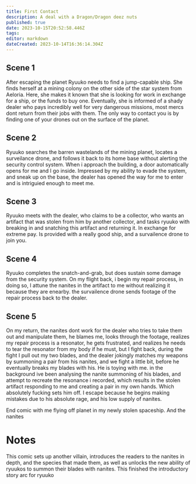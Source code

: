 ```yaml
---
title: First Contact
description: A deal with a Dragon/Dragon deez nuts
published: true
date: 2023-10-15T20:52:58.446Z
tags: 
editor: markdown
dateCreated: 2023-10-14T16:36:14.304Z
---
```


## Scene 1
After escaping the planet Ryuuko needs to find a jump-capable ship. She finds herself at a mining colony on the other side of the star system from Aeloria. Here, she makes it known that she is looking for work in exchange for a ship, or the funds to buy one. Eventually, she is informed of a shady dealer who pays incredibly well for very dangerous missions, most mercs dont return from their jobs with them. The only way to contact you is by finding one of your drones out on the surface of the planet.

## Scene 2
Ryuuko searches the barren wastelands of the mining planet, locates a surveilance drone, and follows it back to its home base without alerting the security control system. When i approach the building, a door automatically opens for me and I go inside. Impressed by my ability to evade the system, and sneak up on the base, the dealer has opened the way for me to enter and is intriguied enough to meet me.

## Scene 3
Ryuuko meets with the dealer, who claims to be a collector, who wants an artifact that was stolen from him by another collector, and tasks ryuuko with breaking in and snatching this artifact and returning it. In exchange for extreme pay. Is provided with a really good ship, and a survailence drone to join you.

## Scene 4
Ryuuko completes the snatch-and-grab, but does sustain some damage from the security system. On my flight back, i begin my repair process, in doing so, I attune the nanites in the artifact to me without realizing it because they are enearby. the survailence drone sends footage of the repair process back to the dealer.

## Scene 5
On my return, the nanites dont work for the dealer who tries to take them out and manipulate them, he blames me, looks through the footage, realizes my repair process is a resonator, he gets frustrated, and realizes he needs to tear the resonator from my body if he must, but I fight back, during the fight I pull out my two blades, and the dealer jokingly matches my weapons by summoning a pair from his nanites, and we fight a little bit, before he eventually breaks my blades with his. He is toying with me. in the background ive been analysing the nanite summoning of his blades, and attempt to recreate the resonance i recorded, which results in the stolen artifact responding to me and creating a pair in my own hands. Which absolutely fucking sets him off. I escape because he begins making mistakes due to his absolute rage, and his low supply of nanites.

End comic with me flying off planet in my newly stolen spaceship. And the nanites

# Notes
This comic sets up another villain, introduces the readers to the nanites in depth, and the species that made them, as well as unlocks the new ability of ryuukos to summon their blades with nanites. This finished the introductory story arc for ryuuko
